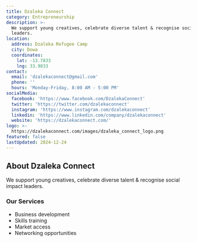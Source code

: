 ```yaml
---
title: Dzaleka Connect
category: Entrepreneurship
description: >-
  We support young creatives, celebrate diverse talent & recognise social impact
  leaders.
location:
  address: Dzaleka Refugee Camp
  city: Dowa
  coordinates:
    lat: -13.7833
    lng: 33.9833
contact:
  email: 'dzalekaconnect@gmail.com'
  phone: ''
  hours: 'Monday-Friday, 8:00 AM - 5:00 PM'
socialMedia:
  facebook: 'https://www.facebook.com/DzalekaConnect'
  twitter: 'https://twitter.com/dzalekaconnect'
  instagram: 'https://www.instagram.com/dzalekaconnect'
  linkedin: 'https://www.linkedin.com/company/dzalekaconnect'
  website: 'https://dzalekaconnect.com/'
logo: >-
  https://dzalekaconnect.com/images/dzaleka_connect_logo.png
featured: false
lastUpdated: 2024-12-24
---
```


## About Dzaleka Connect

We support young creatives, celebrate diverse talent & recognise social impact leaders.

### Our Services
- Business development
- Skills training
- Market access
- Networking opportunities


